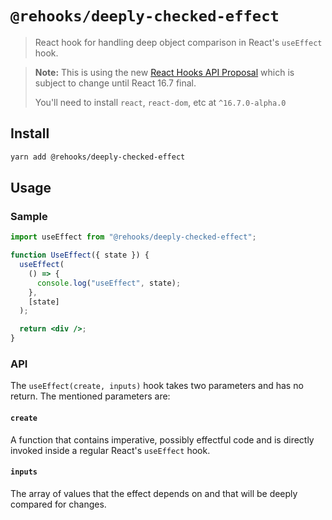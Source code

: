# `@rehooks/deeply-checked-effect`

> React hook for handling deep object comparison in React's `useEffect` hook.

> **Note:** This is using the new [React Hooks API Proposal](https://reactjs.org/docs/hooks-intro.html)
> which is subject to change until React 16.7 final.
>
> You'll need to install `react`, `react-dom`, etc at `^16.7.0-alpha.0`

## Install

```sh
yarn add @rehooks/deeply-checked-effect
```

## Usage

### Sample

```jsx
import useEffect from "@rehooks/deeply-checked-effect";

function UseEffect({ state }) {
  useEffect(
    () => {
      console.log("useEffect", state);
    },
    [state]
  );

  return <div />;
}
```

### API

The `useEffect(create, inputs)` hook takes two parameters and has no return. The mentioned parameters are:

#### `create`

A function that contains imperative, possibly effectful code and is directly invoked inside a regular React's `useEffect` hook.

#### `inputs`

The array of values that the effect depends on and that will be deeply compared for changes.
